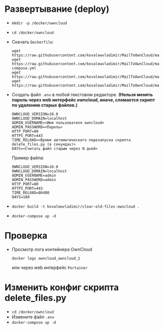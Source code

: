 # Развертывание (deploy)

- `mkdir -p /docker/owncloud`
- `cd /docker/owncloud`
- Скачать `Dockerfile`:
    ```
    wget https://raw.githubusercontent.com/kovalewvladimir/MailToOwnCloud/master/Server/Dockerfile
    wget https://raw.githubusercontent.com/kovalewvladimir/MailToOwnCloud/master/Server/docker-compose.yml
    wget https://raw.githubusercontent.com/kovalewvladimir/MailToOwnCloud/master/Server/ru.js
    wget https://raw.githubusercontent.com/kovalewvladimir/MailToOwnCloud/master/Server/ru.json

    ```

- Создать файл `.env` в любой текстовом редакторе. **(Нельзя менять пароль через web интерфейс owncloud, иначе, сломается скрипт по удалению старых файлов.)**
    ```
    OWNCLOUD_VERSION=10.0
    OWNCLOUD_DOMAIN=localhost
    ADMIN_USERNAME=<Имя пользователя owncloud>
    ADMIN_PASSWORD=<Пароль>
    HTTP_PORT=80
    HTTPS_PORT=443
    TIME_RELOAD=<Время автоматического перезапуска скрипта delete_files.py (в секундах)>
    DAYS=<Считать файл старым через N дней>
    ```
    Пример файла:
    ```
    OWNCLOUD_VERSION=10.0
    OWNCLOUD_DOMAIN=localhost
    ADMIN_USERNAME=admin
    ADMIN_PASSWORD=admin
    HTTP_PORT=80
    HTTPS_PORT=443
    TIME_RELOAD=86400
    DAYS=180
    ```

- `docker build -t kovalewvladimir/clear-old-files-owncloud .`

- `docker-compose up -d`

# Проверка

- Просмотр лога контейнера OwnCloud

    `docker logs owncloud_owncloud_1`

    или через web интерфейс `Portainer`

# Изменить конфиг скрипта delete_files.py

- `cd /docker/owncloud`
- Измените файл `.env`
- `docker-compose up -d`
